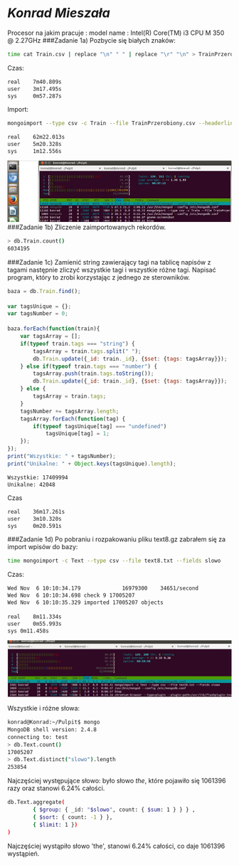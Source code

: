 # *Konrad Mieszała*

Procesor na jakim pracuje :
model name      : Intel(R) Core(TM) i3 CPU       M 350  @ 2.27GHz
###Zadanie 1a)
Pozbycie się białych znaków:
```sh
time cat Train.csv | replace "\n" " " | replace "\r" "\n" > TrainPrzerobiony.csv
```
Czas:
```
real    7m40.809s
user    3m17.495s
sys     0m57.287s
```
Import:
```sh
mongoimport --type csv -c Train --file TrainPrzerobiony.csv --headerline
```
```
real    62m22.013s
user    5m20.328s
sys     1m12.556s
```
![](../images/kmieszala/screan.JPG)
###Zadanie 1b)
Zliczenie zaimportowanych rekordów.
```sh
> db.Train.count()
6034195
```
###Zadanie 1c)
Zamienić string zawierający tagi na tablicę napisów z tagami następnie zliczyć wszystkie tagi i wszystkie różne tagi. Napisać program, który to zrobi korzystając z jednego ze sterowników.
```js
baza = db.Train.find();

var tagsUnique = {};
var tagsNumber = 0;

baza.forEach(function(train){
    var tagsArray = [];
    if(typeof train.tags === "string") {
        tagsArray = train.tags.split(" ");
        db.Train.update({_id: train._id}, {$set: {tags: tagsArray}});
    } else if(typeof train.tags === "number") {
        tagsArray.push(train.tags.toString());
        db.Train.update({_id: train._id}, {$set: {tags: tagsArray}});
    } else {
        tagsArray = train.tags;
    }
    tagsNumber += tagsArray.length;
    tagsArray.forEach(function(tag) {
        if(typeof tagsUnique[tag] === "undefined")
            tagsUnique[tag] = 1;
    });
});
print("Wszystkie: " + tagsNumber);
print("Unikalne: " + Object.keys(tagsUnique).length);
```
```
Wszystkie: 17409994
Unikalne: 42048
```
Czas
```
real    36m17.261s
user    3m10.320s
sys     0m20.591s
```
###Zadanie 1d)
Po pobraniu i rozpakowaniu pliku text8.gz zabrałem się za import wpisów do bazy:
```sh
time mongoimport -c Text --type csv --file text8.txt --fields slowo
```
Czas:
```
Wed Nov  6 10:10:34.179 			16979300	34651/second
Wed Nov  6 10:10:34.698 check 9 17005207
Wed Nov  6 10:10:35.329 imported 17005207 objects

real	8m11.334s
user	0m55.993s
sys	0m11.458s
```
![](../images/kmieszala/screan2.JPG)

Wszystkie i różne słowa:
```sh
konrad@Konrad:~/Pulpit$ mongo
MongoDB shell version: 2.4.8
connecting to: test
> db.Text.count()
17005207
> db.Text.distinct("slowo").length
253854
```
Najczęściej występujące słowo: było słowo *the*, które pojawiło się 1061396 razy oraz stanowi 6.24% całości. 
```sh
db.Text.aggregate(
        { $group: { _id: "$slowo", count: { $sum: 1 } } } , 
        { $sort: { count: -1 } }, 
        { $limit: 1 })
)
```
Najczęściej wystąpiło słowo 'the', stanowi 6.24% całości, co daje 1061396 wystąpień.









